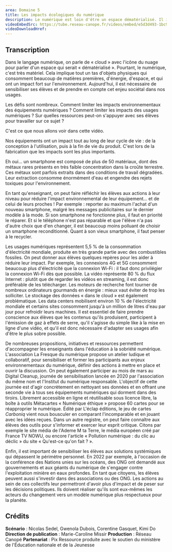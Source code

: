 ```yaml
---
area: Domaine 5
title: Les impacts écologiques du numérique
description: Le numérique est loin d'être un espace dématérialisé. Il implique un tas d’objets physiques qui consomment beaucoup de matières premières, d’énergie, d’espace et qui ont un impact fort sur l’environnement. Il est donc nécessaire de sensibiliser ses élèves et de prendre en compte cet enjeu sociétal dans nos usages individuels et collectifs.
videoEmbedSrc: https://tube.reseau-canope.fr/videos/embed/e5d3d493-1bc9-4b88-a6ba-0cc046b80316
videoDownloadHref:
---
```


## Transcription

Dans le langage numérique, on parle de « cloud » avec l'icône du nuage pour parler d'un espace qui serait « dématérialisé ». Pourtant, le numérique, c'est très matériel.
Cela implique tout un tas d'objets physiques qui consomment beaucoup de matières premières, d'énergie, d'espace, et qui ont un impact fort sur l'environnement. Aujourd'hui, il est nécessaire de sensibiliser ses élèves et de prendre en compte cet enjeu sociétal dans nos usages.

Les défis sont nombreux. Comment limiter les impacts environnementaux des équipements numériques ? Comment limiter les impacts des usages numériques ? Sur quelles ressources peut-on s'appuyer avec ses élèves pour travailler sur ce sujet ?

C'est ce que nous allons voir dans cette vidéo.

Nos équipements ont un impact tout au long de leur cycle de vie : de la conception à l'utilisation, puis à la fin de vie du produit. C'est lors de la fabrication que les impacts sont les plus importants.

Eh oui... un smartphone est composé de plus de 50 matériaux, dont des métaux rares présents en très faible concentration dans la croûte terrestre. Ces métaux sont parfois extraits dans des conditions de travail dégradées. Leur extraction consomme énormément d'eau et engendre des rejets toxiques pour l'environnement.

En tant qu'enseignant, on peut faire réfléchir les élèves aux actions à leur niveau pour réduire l'impact environnemental de leur équipement... et de celui de leurs proches !
 Par exemple : reporter au maximum l'achat d'un nouveau smartphone, malgré les messages publicitaires sur le dernier modèle à la mode. Si son smartphone ne fonctionne plus, il faut en priorité le réparer. Et si le téléphone n'est pas réparable et que l'élève n'a pas d'autre choix que d'en changer, il est beaucoup moins polluant de choisir un smartphone reconditionné. Quant à son vieux smartphone, il faut penser à le recycler.

Les usages numériques représentent 5,5 % de la consommation d'électricité mondiale, produite en très grande partie avec des combustibles fossiles. On peut donner aux élèves quelques repères pour les aider à réduire leur impact. Par exemple, les connexions 4G et 5G consomment beaucoup plus d'électricité que la connexion Wi-Fi : il faut donc privilégier la connexion Wi-Fi dès que possible. La vidéo représente 80 % du flux Internet : plutôt que de regarder les vidéos en streaming, il est donc préférable de les télécharger. Les moteurs de recherche font tourner de nombreux ordinateurs gourmands en énergie : mieux vaut éviter de trop les solliciter. Le stockage des données « dans le cloud » est également problématique. Les data centers mobilisent environ 10 % de l'électricité mondiale et certains sites consomment jusqu'à un million de litres d'eau par jour pour refroidir leurs machines.
 Il est essentiel de faire prendre conscience aux élèves que les contenus qu'ils produisent, participent à l'émission de gaz à effets de serre, qu'il s'agisse du simple like à la mise en ligne d'une vidéo, et qu'il est donc nécessaire d'adapter ses usages afin d'être le plus sobre possible.

De nombreuses propositions, initiatives et ressources permettent d'accompagner les enseignants dans l'éducation à la sobriété numérique. L'association La Fresque du numérique propose un atelier ludique et collaboratif, pour sensibiliser et former les participants aux enjeux environnementaux du numérique, définir des actions à mettre en place et ouvrir la discussion. On peut également participer au mois de mars au Digital Cleanup, journée de sensibilisation lancée en 2020 par l'association du même nom et l'Institut du numérique responsable. L'objectif de cette journée est d'agir concrètement en nettoyant ses données et en offrant une seconde vie à tous ses équipements numériques qui dorment dans des tiroirs. Librement accessible en ligne et réutilisable sous licence libre, la boîte à outils Métacartes « Numérique éthique » propose 60 cartes pour se réapproprier le numérique. Édité par L'éclap éditions, le jeu de cartes _Carboniq_ vient nous bousculer en comparant l'incomparable et en jouant avec les idées reçues. Dans un autre registre, on peut faire connaître aux élèves des outils pour s'informer et exercer leur esprit critique. Citons par exemple le site média de l'Ademe M ta Terre, le média européen créé par France TV NOWU, ou encore l'article « Pollution numérique : du clic au déclic » du site « Qu'est-ce qu'on fait ? ».

Enfin, il est important de sensibiliser les élèves aux solutions systémiques qui dépassent le périmètre personnel. En 2022 par exemple, à l'occasion de la conférence des Nations unies sur les océans, des ONG ont demandé aux gouvernements et aux géants du numérique de s'engager contre l'exploitation minière en eaux profondes. En tant que citoyens, les élèves peuvent aussi s'investir dans des associations ou des ONG. Les actions au sein de ces collectifs leur permettront d'avoir plus d'impact et de peser sur les décisions politiques.
 Ils doivent réaliser qu'ils sont eux-mêmes les acteurs du changement vers un modèle numérique plus respectueux pour la planète.

## **Crédits**

**Scénario** : Nicolas Sedel, Gwenola Dubois, Corentine Gasquet, Kimi Do
**Direction de publication** : Marie-Caroline Missir
**Production** : Réseau Canopé
**Partenariat** : Pix
 Ressource produite avec le soutien du ministère de l'Éducation nationale et de la Jeunesse

